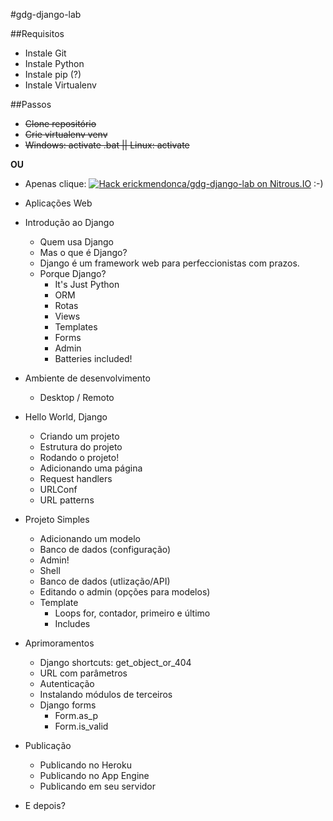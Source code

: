 
#gdg-django-lab

##Requisitos
- Instale Git
- Instale Python
- Instale pip (?)
- Instale Virtualenv

##Passos
- ~~Clone repositório~~
- ~~Crie virtualenv venv~~
- ~~Windows: activate .bat || Linux: activate~~

**OU**
- Apenas clique: [![Hack erickmendonca/gdg-django-lab on Nitrous.IO](https://d3o0mnbgv6k92a.cloudfront.net/assets/hack-l-v1-3cc067e71372f6045e1949af9d96095b.png)](https://www.nitrous.io/hack_button?source=embed&runtime=django&repo=erickmendonca%2Fgdg-django-lab&file_to_open=README.md) :-)

- Aplicações Web
- Introdução ao Django
	- Quem usa Django
	- Mas o que é Django?
	- Django é um framework web para perfeccionistas com prazos.
	- Porque Django?
		- It's Just Python
		- ORM
		- Rotas
		- Views
		- Templates
		- Forms
		- Admin
		- Batteries included!
- Ambiente de desenvolvimento
	- Desktop / Remoto
- Hello World, Django
	- Criando um projeto
	- Estrutura do projeto
	- Rodando o projeto!
	- Adicionando uma página
	- Request handlers
	- URLConf
	- URL patterns
- Projeto Simples
	- Adicionando um modelo
	- Banco de dados (configuração)
	- Admin!
	- Shell
	- Banco de dados (utlização/API)
	- Editando o admin (opções para modelos)
	- Template
		- Loops for, contador, primeiro e último
		- Includes
- Aprimoramentos
	- Django shortcuts: get_object_or_404
	- URL com parâmetros
	- Autenticação
	- Instalando módulos de terceiros
	- Django forms
		- Form.as_p
		- Form.is_valid
- Publicação
	- Publicando no Heroku
	- Publicando no App Engine
	- Publicando em seu servidor
- E depois?